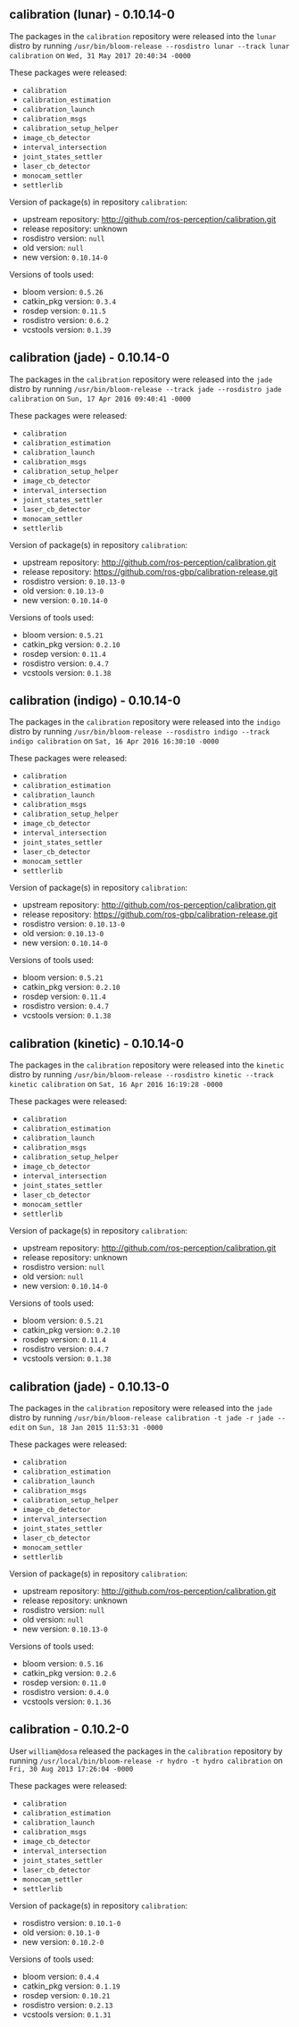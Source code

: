 ## calibration (lunar) - 0.10.14-0

The packages in the `calibration` repository were released into the `lunar` distro by running `/usr/bin/bloom-release --rosdistro lunar --track lunar calibration` on `Wed, 31 May 2017 20:40:34 -0000`

These packages were released:
- `calibration`
- `calibration_estimation`
- `calibration_launch`
- `calibration_msgs`
- `calibration_setup_helper`
- `image_cb_detector`
- `interval_intersection`
- `joint_states_settler`
- `laser_cb_detector`
- `monocam_settler`
- `settlerlib`

Version of package(s) in repository `calibration`:

- upstream repository: http://github.com/ros-perception/calibration.git
- release repository: unknown
- rosdistro version: `null`
- old version: `null`
- new version: `0.10.14-0`

Versions of tools used:

- bloom version: `0.5.26`
- catkin_pkg version: `0.3.4`
- rosdep version: `0.11.5`
- rosdistro version: `0.6.2`
- vcstools version: `0.1.39`


## calibration (jade) - 0.10.14-0

The packages in the `calibration` repository were released into the `jade` distro by running `/usr/bin/bloom-release --track jade --rosdistro jade calibration` on `Sun, 17 Apr 2016 09:40:41 -0000`

These packages were released:
- `calibration`
- `calibration_estimation`
- `calibration_launch`
- `calibration_msgs`
- `calibration_setup_helper`
- `image_cb_detector`
- `interval_intersection`
- `joint_states_settler`
- `laser_cb_detector`
- `monocam_settler`
- `settlerlib`

Version of package(s) in repository `calibration`:

- upstream repository: http://github.com/ros-perception/calibration.git
- release repository: https://github.com/ros-gbp/calibration-release.git
- rosdistro version: `0.10.13-0`
- old version: `0.10.13-0`
- new version: `0.10.14-0`

Versions of tools used:

- bloom version: `0.5.21`
- catkin_pkg version: `0.2.10`
- rosdep version: `0.11.4`
- rosdistro version: `0.4.7`
- vcstools version: `0.1.38`


## calibration (indigo) - 0.10.14-0

The packages in the `calibration` repository were released into the `indigo` distro by running `/usr/bin/bloom-release --rosdistro indigo --track indigo calibration` on `Sat, 16 Apr 2016 16:30:10 -0000`

These packages were released:
- `calibration`
- `calibration_estimation`
- `calibration_launch`
- `calibration_msgs`
- `calibration_setup_helper`
- `image_cb_detector`
- `interval_intersection`
- `joint_states_settler`
- `laser_cb_detector`
- `monocam_settler`
- `settlerlib`

Version of package(s) in repository `calibration`:

- upstream repository: http://github.com/ros-perception/calibration.git
- release repository: https://github.com/ros-gbp/calibration-release.git
- rosdistro version: `0.10.13-0`
- old version: `0.10.13-0`
- new version: `0.10.14-0`

Versions of tools used:

- bloom version: `0.5.21`
- catkin_pkg version: `0.2.10`
- rosdep version: `0.11.4`
- rosdistro version: `0.4.7`
- vcstools version: `0.1.38`


## calibration (kinetic) - 0.10.14-0

The packages in the `calibration` repository were released into the `kinetic` distro by running `/usr/bin/bloom-release --rosdistro kinetic --track kinetic calibration` on `Sat, 16 Apr 2016 16:19:28 -0000`

These packages were released:
- `calibration`
- `calibration_estimation`
- `calibration_launch`
- `calibration_msgs`
- `calibration_setup_helper`
- `image_cb_detector`
- `interval_intersection`
- `joint_states_settler`
- `laser_cb_detector`
- `monocam_settler`
- `settlerlib`

Version of package(s) in repository `calibration`:

- upstream repository: http://github.com/ros-perception/calibration.git
- release repository: unknown
- rosdistro version: `null`
- old version: `null`
- new version: `0.10.14-0`

Versions of tools used:

- bloom version: `0.5.21`
- catkin_pkg version: `0.2.10`
- rosdep version: `0.11.4`
- rosdistro version: `0.4.7`
- vcstools version: `0.1.38`


## calibration (jade) - 0.10.13-0

The packages in the `calibration` repository were released into the `jade` distro by running `/usr/bin/bloom-release calibration -t jade -r jade --edit` on `Sun, 18 Jan 2015 11:53:31 -0000`

These packages were released:
- `calibration`
- `calibration_estimation`
- `calibration_launch`
- `calibration_msgs`
- `calibration_setup_helper`
- `image_cb_detector`
- `interval_intersection`
- `joint_states_settler`
- `laser_cb_detector`
- `monocam_settler`
- `settlerlib`

Version of package(s) in repository `calibration`:
- upstream repository: http://github.com/ros-perception/calibration.git
- release repository: unknown
- rosdistro version: `null`
- old version: `null`
- new version: `0.10.13-0`

Versions of tools used:
- bloom version: `0.5.16`
- catkin_pkg version: `0.2.6`
- rosdep version: `0.11.0`
- rosdistro version: `0.4.0`
- vcstools version: `0.1.36`


## calibration - 0.10.2-0

User `william@dosa` released the packages in the `calibration` repository by running `/usr/local/bin/bloom-release -r hydro -t hydro calibration` on `Fri, 30 Aug 2013 17:26:04 -0000`

These packages were released:
- `calibration`
- `calibration_estimation`
- `calibration_launch`
- `calibration_msgs`
- `image_cb_detector`
- `interval_intersection`
- `joint_states_settler`
- `laser_cb_detector`
- `monocam_settler`
- `settlerlib`

Version of package(s) in repository `calibration`:
- rosdistro version: `0.10.1-0`
- old version: `0.10.1-0`
- new version: `0.10.2-0`

Versions of tools used:
- bloom version: `0.4.4`
- catkin_pkg version: `0.1.19`
- rosdep version: `0.10.21`
- rosdistro version: `0.2.13`
- vcstools version: `0.1.31`


